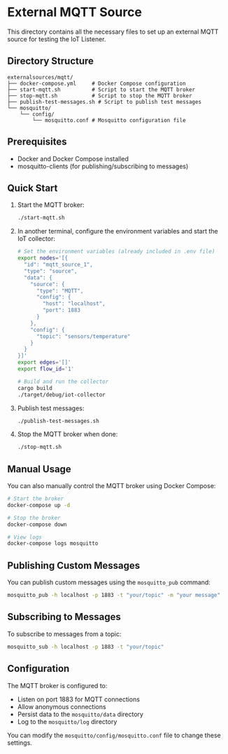 # External MQTT Source

This directory contains all the necessary files to set up an external MQTT source for testing the IoT Listener.

## Directory Structure

```
externalsources/mqtt/
├── docker-compose.yml     # Docker Compose configuration
├── start-mqtt.sh          # Script to start the MQTT broker
├── stop-mqtt.sh           # Script to stop the MQTT broker
├── publish-test-messages.sh # Script to publish test messages
└── mosquitto/
    └── config/
        └── mosquitto.conf # Mosquitto configuration file
```

## Prerequisites

- Docker and Docker Compose installed
- mosquitto-clients (for publishing/subscribing to messages)

## Quick Start

1. Start the MQTT broker:
   ```bash
   ./start-mqtt.sh
   ```

2. In another terminal, configure the environment variables and start the IoT collector:
   ```bash
   # Set the environment variables (already included in .env file)
   export nodes='[{
     "id": "mqtt_source_1",
     "type": "source",
     "data": {
       "source": {
         "type": "MQTT",
         "config": {
           "host": "localhost",
           "port": 1883
         }
       },
       "config": {
         "topic": "sensors/temperature"
       }
     }
   }]'
   export edges='[]'
   export flow_id='1'

   # Build and run the collector
   cargo build
   ./target/debug/iot-collector
   ```

3. Publish test messages:
   ```bash
   ./publish-test-messages.sh
   ```

4. Stop the MQTT broker when done:
   ```bash
   ./stop-mqtt.sh
   ```

## Manual Usage

You can also manually control the MQTT broker using Docker Compose:

```bash
# Start the broker
docker-compose up -d

# Stop the broker
docker-compose down

# View logs
docker-compose logs mosquitto
```

## Publishing Custom Messages

You can publish custom messages using the `mosquitto_pub` command:

```bash
mosquitto_pub -h localhost -p 1883 -t "your/topic" -m "your message"
```

## Subscribing to Messages

To subscribe to messages from a topic:

```bash
mosquitto_sub -h localhost -p 1883 -t "your/topic"
```

## Configuration

The MQTT broker is configured to:
- Listen on port 1883 for MQTT connections
- Allow anonymous connections
- Persist data to the `mosquitto/data` directory
- Log to the `mosquitto/log` directory

You can modify the `mosquitto/config/mosquitto.conf` file to change these settings.